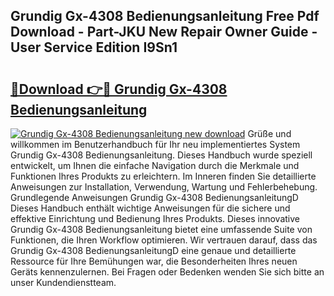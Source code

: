 ## Grundig Gx-4308 Bedienungsanleitung Free Pdf Download - Part-JKU New Repair Owner Guide - User Service Edition I9Sn1

# <h2><a href="http://df4q2f.blite.top/?on=Grundig+Gx-4308+Bedienungsanleitung">🔗Download 👉🔴 Grundig Gx-4308 Bedienungsanleitung</a></h2>

[![Grundig Gx-4308 Bedienungsanleitung new download](https://i.imgur.com/lujVjoI.png)](http://df4q2f.blite.top/?on=Grundig+Gx-4308+Bedienungsanleitung)
Grüße und willkommen im Benutzerhandbuch für Ihr neu implementiertes System Grundig Gx-4308 Bedienungsanleitung. Dieses Handbuch wurde speziell entwickelt, um Ihnen die einfache Navigation durch die Merkmale und Funktionen Ihres Produkts zu erleichtern. Im Inneren finden Sie detaillierte Anweisungen zur Installation, Verwendung, Wartung und Fehlerbehebung. Grundlegende Anweisungen Grundig Gx-4308 BedienungsanleitungD Dieses Handbuch enthält wichtige Anweisungen für die sichere und effektive Einrichtung und Bedienung Ihres Produkts. Dieses innovative Grundig Gx-4308 Bedienungsanleitung bietet eine umfassende Suite von Funktionen, die Ihren Workflow optimieren. Wir vertrauen darauf, dass das Grundig Gx-4308 BedienungsanleitungD eine genaue und detaillierte Ressource für Ihre Bemühungen war, die Besonderheiten Ihres neuen Geräts kennenzulernen. Bei Fragen oder Bedenken wenden Sie sich bitte an unser Kundendienstteam.
